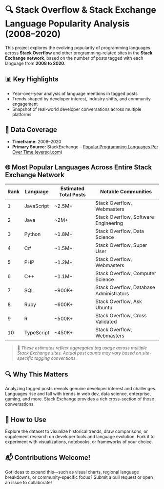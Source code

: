 # 🔍 Stack Overflow & Stack Exchange Language Popularity Analysis (2008–2020)

This project explores the evolving popularity of programming languages across **Stack Overflow** and other programming-related sites in the **Stack Exchange network**, based on the number of posts tagged with each language from **2008 to 2020**.

## 📊 Key Highlights

- Year-over-year analysis of language mentions in tagged posts
- Trends shaped by developer interest, industry shifts, and community engagement
- Snapshot of real-world developer conversations across multiple platforms

## 📅 Data Coverage

- **Timeframe:** 2008–2020  
- **Primary Source:** StackExchange – [Popular Programming Languages Per Over Time (eversql.com)](https://data.stackexchange.com/stackoverflow/query/675441/popular-programming-languages-per-over-time-eversql-com)


## 🌐 Most Popular Languages Across Entire Stack Exchange Network

| Rank | Language    | Estimated Total Posts | Notable Communities                     |
|------|-------------|-----------------------|-----------------------------------------|
| 1    | JavaScript  | ~2.5M+                | Stack Overflow, Webmasters              |
| 2    | Java        | ~2M+                  | Stack Overflow, Software Engineering    |
| 3    | Python      | ~1.8M+                | Stack Overflow, Data Science            |
| 4    | C#          | ~1.5M+                | Stack Overflow, Super User              |
| 5    | PHP         | ~1.2M+                | Stack Overflow, Webmasters              |
| 6    | C++         | ~1.1M+                | Stack Overflow, Computer Science        |
| 7    | SQL         | ~900K+                | Stack Overflow, Database Administrators |
| 8    | Ruby        | ~600K+                | Stack Overflow, Ask Ubuntu              |
| 9    | R           | ~500K+                | Stack Overflow, Cross Validated         |
| 10   | TypeScript  | ~450K+                | Stack Overflow, Webmasters              |

> 📝 *These estimates reflect aggregated tag usage across multiple Stack Exchange sites. Actual post counts may vary based on site-specific tagging conventions.*

## 🔍 Why This Matters

Analyzing tagged posts reveals genuine developer interest and challenges. Languages rise and fall with trends in web dev, data science, enterprise, gaming, and more. Stack Exchange provides a rich cross-section of those conversations.

## 📌 How to Use

Explore the dataset to visualize historical trends, draw comparisons, or supplement research on developer tools and language evolution. Fork it to experiment with visualizations, notebooks, or frameworks of your choice.

## 📬 Contributions Welcome!

Got ideas to expand this—such as visual charts, regional language breakdowns, or community-specific focus? Submit a pull request or open an issue to collaborate!

